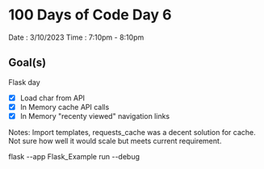 # 100 Days of Code Day 6

Date : 3/10/2023
Time : 7:10pm - 8:10pm

## Goal(s)

Flask day

- [X] Load char from API
- [X] In Memory cache API calls
- [X] In Memory "recenty viewed" navigation links

Notes:
Import templates, requests_cache was a decent solution for cache. Not sure how well it would scale but meets current requirement. 

flask --app Flask_Example run --debug


